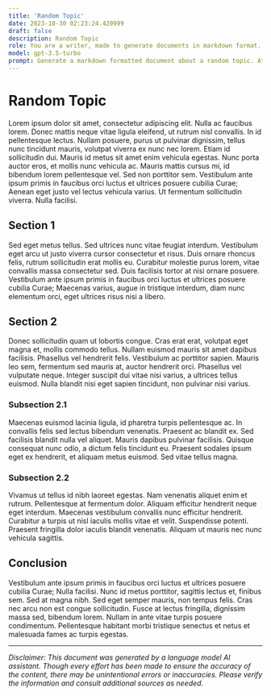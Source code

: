 ```yaml
---
title: 'Random Topic'
date: 2023-10-30 02:23:24.420999
draft: false
description: Random Topic
role: You are a writer, made to generate documents in markdown format. It is very important that all of the documents you generate are in valid markdown format.
model: gpt-3.5-turbo
prompt: Generate a markdown formatted document about a random topic. At the bottom, include a disclaimer explaining that the document was generated by you. The first line of the document should be the title. Make sure that the entire document is in proper markdown format, using a mix of various tags to make the document visually appealing.
---
```


# Random Topic

Lorem ipsum dolor sit amet, consectetur adipiscing elit. Nulla ac faucibus lorem. Donec mattis neque vitae ligula eleifend, ut rutrum nisl convallis. In id pellentesque lectus. Nullam posuere, purus ut pulvinar dignissim, tellus nunc tincidunt mauris, volutpat viverra ex nunc nec lorem. Etiam id sollicitudin dui. Mauris id metus sit amet enim vehicula egestas. Nunc porta auctor eros, et mollis nunc vehicula ac. Mauris mattis cursus mi, id bibendum lorem pellentesque vel. Sed non porttitor sem. Vestibulum ante ipsum primis in faucibus orci luctus et ultrices posuere cubilia Curae; Aenean eget justo vel lectus vehicula varius. Ut fermentum sollicitudin viverra. Nulla facilisi.

## Section 1

Sed eget metus tellus. Sed ultrices nunc vitae feugiat interdum. Vestibulum eget arcu ut justo viverra cursor consectetur et risus. Duis ornare rhoncus felis, rutrum sollicitudin erat mollis eu. Curabitur molestie purus lorem, vitae convallis massa consectetur sed. Duis facilisis tortor at nisi ornare posuere. Vestibulum ante ipsum primis in faucibus orci luctus et ultrices posuere cubilia Curae; Maecenas varius, augue in tristique interdum, diam nunc elementum orci, eget ultrices risus nisi a libero.

## Section 2

Donec sollicitudin quam ut lobortis congue. Cras erat erat, volutpat eget magna et, mollis commodo tellus. Nullam euismod mauris sit amet dapibus facilisis. Phasellus vel hendrerit felis. Vestibulum ac porttitor sapien. Mauris leo sem, fermentum sed mauris at, auctor hendrerit orci. Phasellus vel vulputate neque. Integer suscipit dui vitae nisi varius, a ultrices tellus euismod. Nulla blandit nisi eget sapien tincidunt, non pulvinar nisi varius.

### Subsection 2.1

Maecenas euismod lacinia ligula, id pharetra turpis pellentesque ac. In convallis felis sed lectus bibendum venenatis. Praesent ac blandit ex. Sed facilisis blandit nulla vel aliquet. Mauris dapibus pulvinar facilisis. Quisque consequat nunc odio, a dictum felis tincidunt eu. Praesent sodales ipsum eget ex hendrerit, et aliquam metus euismod. Sed vitae tellus magna.

### Subsection 2.2

Vivamus ut tellus id nibh laoreet egestas. Nam venenatis aliquet enim et rutrum. Pellentesque at fermentum dolor. Aliquam efficitur hendrerit neque eget interdum. Maecenas vestibulum convallis nunc efficitur hendrerit. Curabitur a turpis ut nisl iaculis mollis vitae et velit. Suspendisse potenti. Praesent fringilla dolor iaculis blandit venenatis. Aliquam ut mauris nec nunc vehicula sagittis.

## Conclusion

Vestibulum ante ipsum primis in faucibus orci luctus et ultrices posuere cubilia Curae; Nulla facilisi. Nunc id metus porttitor, sagittis lectus et, finibus sem. Sed at magna nibh. Sed eget semper mauris, non tempus felis. Cras nec arcu non est congue sollicitudin. Fusce at lectus fringilla, dignissim massa sed, bibendum lorem. Nullam in ante vitae turpis posuere condimentum. Pellentesque habitant morbi tristique senectus et netus et malesuada fames ac turpis egestas.

---

*Disclaimer: This document was generated by a language model AI assistant. Though every effort has been made to ensure the accuracy of the content, there may be unintentional errors or inaccuracies. Please verify the information and consult additional sources as needed.*